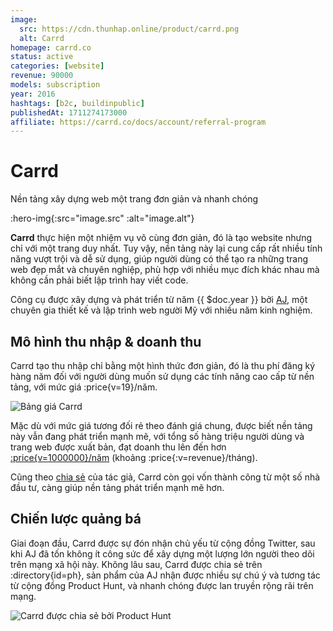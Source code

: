 ```yaml
---
image:
  src: https://cdn.thunhap.online/product/carrd.png
  alt: Carrd
homepage: carrd.co
status: active
categories: [website]
revenue: 90000
models: subscription
year: 2016
hashtags: [b2c, buildinpublic]
publishedAt: 1711274173000
affiliate: https://carrd.co/docs/account/referral-program
---
```


# Carrd

Nền tảng xây dựng web một trang đơn giản và nhanh chóng

:hero-img{:src="image.src" :alt="image.alt"}

__Carrd__ thực hiện một nhiệm vụ vô cùng đơn giản, đó là tạo website nhưng chỉ với một trang duy nhất. Tuy vậy, nền tảng này lại cung cấp rất nhiều tính năng vượt trội và dễ sử dụng, giúp người dùng có thể tạo ra những trang web đẹp mắt và chuyên nghiệp, phù hợp với nhiều mục đích khác nhau mà không cần phải biết lập trình hay viết code.

Công cụ được xây dựng và phát triển từ năm {{ $doc.year }} bởi [AJ](https://twitter.com/ajlkn), một chuyên gia thiết kế và lập trình web người Mỹ với nhiều năm kinh nghiệm.

## Mô hình thu nhập & doanh thu

Carrd tạo thu nhập chỉ bằng một hình thức đơn giản, đó là thu phí đăng ký hàng năm đối với người dùng muốn sử dụng các tính năng cao cấp từ nền tảng, với mức giá :price{v=19}/năm.

![Bảng giá Carrd](https://cdn.thunhap.online/product/carrd+pricing.png)

Mặc dù với mức giá tương đối rẻ theo đánh giá chung, được biết nền tảng này vẫn đang phát triển mạnh mẽ, với tổng số hàng triệu người dùng và trang web được xuất bản, đạt doanh thu lên đến hơn [:price{v=1000000}/năm](https://www.reddit.com/r/SaaS/comments/pnfzgw/hi_i_accidentally_bootstrapped_carrd_to_1m_arr_3/) (khoảng :price{:v=revenue}/tháng).

Cũng theo [chia sẻ](https://www.reddit.com/r/SaaS/comments/pnfzgw/comment/hcplftz/) của tác giả, Carrd còn gọi vốn thành công từ một số nhà đầu tư, càng giúp nền tảng phát triển mạnh mẽ hơn.

## Chiến lược quảng bá

Giai đoạn đầu, Carrd được sự đón nhận chủ yếu từ cộng đồng Twitter, sau khi AJ đã tốn không ít công sức để xây dựng một lượng lớn người theo dõi trên mạng xã hội này. Không lâu sau, Carrd được chia sẻ trên :directory{id=ph}, sản phẩm của AJ nhận được nhiều sự chú ý và tương tác từ cộng đồng Product Hunt, và nhanh chóng được lan truyền rộng rãi trên mạng.

![Carrd được chia sẻ bởi Product Hunt](https://cdn.thunhap.online/product/carrd+ph.png)
